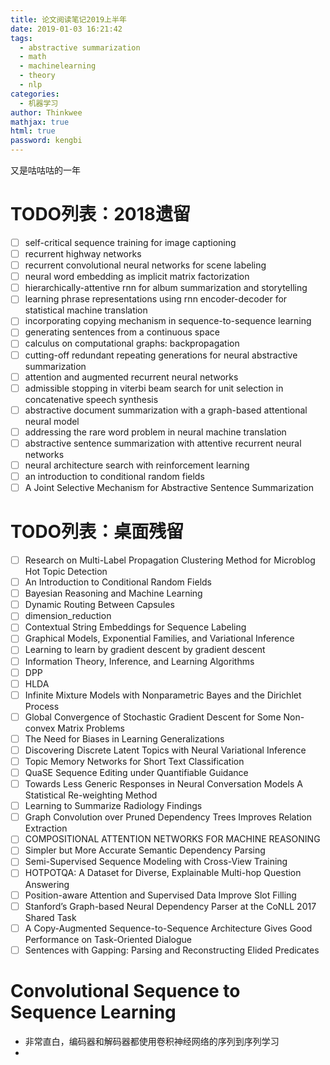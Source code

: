 ```yaml
---
title: 论文阅读笔记2019上半年
date: 2019-01-03 16:21:42
tags:
  - abstractive summarization
  - math
  - machinelearning
  -	theory
  -	nlp
categories:
  - 机器学习
author: Thinkwee
mathjax: true
html: true
password: kengbi
---
```

又是咕咕咕的一年
<!--more--> 
# TODO列表：2018遗留
- [ ]	self-critical sequence training for image captioning
- [ ]	recurrent highway networks
- [ ]	recurrent convolutional neural networks for scene labeling
- [ ]	neural word embedding as implicit matrix factorization
- [ ]	hierarchically-attentive rnn for album summarization and storytelling
- [ ]	learning phrase representations using rnn encoder-decoder for statistical machine translation
- [ ]	incorporating copying mechanism in sequence-to-sequence learning
- [ ]	generating sentences from a continuous space
- [ ]	calculus on computational graphs: backpropagation
- [ ]	cutting-off redundant repeating generations for neural abstractive summarization
- [ ]	attention and augmented recurrent neural networks
- [ ]	admissible stopping in viterbi beam search for unit selection in concatenative speech synthesis
- [ ]	abstractive document summarization with a graph-based attentional neural model
- [ ]	addressing the rare word problem in neural machine translation
- [ ]	abstractive sentence summarization with attentive recurrent neural networks
- [ ] 	neural architecture search with reinforcement learning
- [ ] 	an introduction to conditional random fields
- [ ]	A Joint Selective Mechanism for Abstractive Sentence Summarization

# TODO列表：桌面残留
- [ ]	Research on Multi-Label Propagation Clustering Method for Microblog Hot Topic Detection
- [ ]	An Introduction to Conditional Random Fields
- [ ]	Bayesian Reasoning and Machine Learning
- [ ]	Dynamic Routing Between Capsules
- [ ]	dimension_reduction
- [ ]	Contextual String Embeddings for Sequence Labeling
- [ ]	Graphical Models, Exponential Families, and Variational Inference
- [ ]	Learning to learn by gradient descent by gradient descent
- [ ]	Information Theory, Inference, and Learning Algorithms
- [ ]	DPP
- [ ]	HLDA
- [ ]	Infinite Mixture Models with Nonparametric Bayes and the Dirichlet Process
- [ ]	Global Convergence of Stochastic Gradient Descent for Some Non-convex Matrix Problems
- [ ]	The Need for Biases in Learning Generalizations
- [ ]	Discovering Discrete Latent Topics with Neural Variational Inference
- [ ]	Topic Memory Networks for Short Text Classification
- [ ]	QuaSE Sequence Editing under Quantifiable Guidance
- [ ]	Towards Less Generic Responses in Neural Conversation Models A Statistical Re-weighting Method
- [ ]	Learning to Summarize Radiology Findings
- [ ]	Graph Convolution over Pruned Dependency Trees Improves Relation Extraction
- [ ]	COMPOSITIONAL ATTENTION NETWORKS FOR MACHINE REASONING
- [ ]	Simpler but More Accurate Semantic Dependency Parsing
- [ ]	Semi-Supervised Sequence Modeling with Cross-View Training
- [ ]	HOTPOTQA: A Dataset for Diverse, Explainable Multi-hop Question Answering
- [ ]	Position-aware Attention and Supervised Data Improve Slot Filling
- [ ]	Stanford’s Graph-based Neural Dependency Parser at the CoNLL 2017 Shared Task
- [ ]	A Copy-Augmented Sequence-to-Sequence Architecture Gives Good Performance on Task-Oriented Dialogue
- [ ]	Sentences with Gapping: Parsing and Reconstructing Elided Predicates

# Convolutional Sequence to Sequence Learning
-	非常直白，编码器和解码器都使用卷积神经网络的序列到序列学习
-	